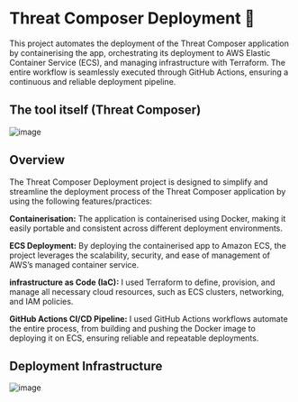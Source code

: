 # Threat Composer Deployment 🚀

This project automates the deployment of the Threat Composer application by containerising the app, orchestrating its deployment to AWS Elastic Container Service (ECS), and managing infrastructure with Terraform. The entire workflow is seamlessly executed through GitHub Actions, ensuring a continuous and reliable deployment pipeline.

## The tool itself (Threat Composer)

![image](https://github.com/user-attachments/assets/f31e7a70-9e9c-4985-aa45-00527f998d07)


## Overview

The Threat Composer Deployment project is designed to simplify and streamline the deployment process of the Threat Composer application by using the following features/practices:

**Containerisation:** The application is containerised using Docker, making it easily portable and consistent across different deployment environments.

**ECS Deployment:** By deploying the containerised app to Amazon ECS, the project leverages the scalability, security, and ease of management of AWS’s managed container service.

**infrastructure as Code (IaC):** I used Terraform to define, provision, and manage all necessary cloud resources, such as ECS clusters, networking, and IAM policies.

**GitHub Actions CI/CD Pipeline:** I used GitHub Actions workflows automate the entire process, from building and pushing the Docker image to deploying it on ECS, ensuring reliable and repeatable deployments.

## Deployment Infrastructure

![image](https://github.com/user-attachments/assets/cbbc2db2-129a-4710-b975-f95ac20a21b1)
